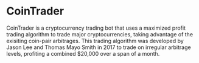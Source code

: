 # CoinTrader

CoinTrader is a cryptocurrency trading bot that uses a maximized profit trading algorithm to trade major cryptocurrencies, taking advantage of the exisiting coin-pair arbitrages. This trading algorithm was developed by Jason Lee and Thomas Mayo Smith in 2017 to trade on irregular arbitrage levels, profiting a combined $20,000 over a span of a month.
